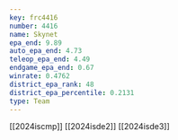 ```yaml
---
key: frc4416
number: 4416
name: Skynet
epa_end: 9.89
auto_epa_end: 4.73
teleop_epa_end: 4.49
endgame_epa_end: 0.67
winrate: 0.4762
district_epa_rank: 48
district_epa_percentile: 0.2131
type: Team
---
```

[[2024iscmp]]
[[2024isde2]]
[[2024isde3]]

